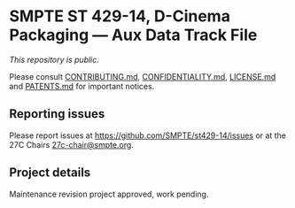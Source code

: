 # SMPTE ST 429-14, D-Cinema Packaging — Aux Data Track File

_This repository is public._ 

Please consult [CONTRIBUTING.md](./CONTRIBUTING.md), [CONFIDENTIALITY.md](./CONFIDENTIALITY.md), [LICENSE.md](./LICENSE.md) and [PATENTS.md](./PATENTS.md) for important notices.

## Reporting issues

Please report issues at <https://github.com/SMPTE/st429-14/issues> or at the 27C Chairs <27c-chair@smpte.org>.

## Project details

Maintenance revision project approved, work pending.
